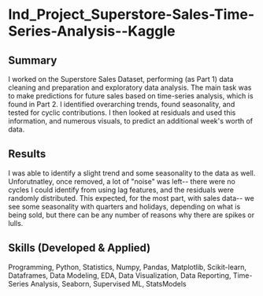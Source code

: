 # Ind_Project_Superstore-Sales-Time-Series-Analysis--Kaggle
    
## Summary
 I worked on the Superstore Sales Dataset, performing (as Part 1) data cleaning and preparation and exploratory data analysis.  The main task was to make predictions for future sales based on time-series analysis, which is found in Part 2.  I identified overarching trends, found seasonality, and tested for cyclic contributions.  I then looked at residuals and used this information, and numerous visuals, to predict an additional week's worth of data.

## Results
I was able to identify a slight trend and some seasonality to the data as well.  Unforutnatley, once removed, a lot of "noise" was left-- there were no cycles I could identify from using lag features, and the residuals were randomly distributed.  This expected, for the most part, with sales data-- we see some seasonality with quarters and holidays, depending on what is being sold, but there can be any number of reasons why there are spikes or lulls.  

## Skills (Developed & Applied)
Programming, Python, Statistics, Numpy, Pandas, Matplotlib, Scikit-learn, Dataframes, Data Modeling, EDA, Data Visualization, Data Reporting, Time-Series Analysis, Seaborn, Supervised ML, StatsModels
